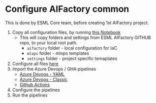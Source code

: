 # Configure AIFactory common
This is done by ESML Core team, before creating 1st AIFactory project.

1) Copy all configuration files, by running [this Notebook](../../../copy_my_subfolders_to_my_grandparent/01_init_templates_ALL.ipynb)
    - This will copy folders and settings from ESML AIFactory GITHUB repo, to your local root path. 
        - `aifactory` folder - local configuration for IaC
        - `mlops` folder - mlops templates
        - `settings` folder - project specific temaplates
2) Configure all files [here](../../../../aifactory/parameters/)
3) Import the Azure Devops / GHA pipelines
    - [Azure Devops - YAML](../../../environment_setup/aifactory/bicep/copy_to_local_settings/azure-devops/esml-yaml-pipelines/readme.md)
    - [Azure Devops - Classic](../../../environment_setup/aifactory/bicep/copy_to_local_settings/azure-devops/esml-ado-pipelines/readme.md)
    - [Github Actions](../../../environment_setup/aifactory/bicep/copy_to_local_settings/github-actions/readme.md)
4) Configure the pipelines
5) Run the pipelines


